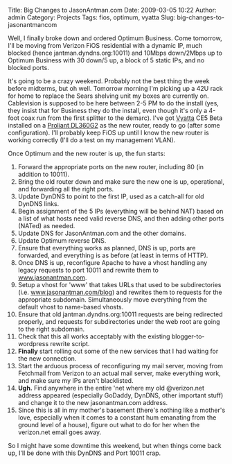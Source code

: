 Title: Big Changes to JasonAntman.com
Date: 2009-03-05 10:22
Author: admin
Category: Projects
Tags: fios, optimum, vyatta
Slug: big-changes-to-jasonantmancom

Well, I finally broke down and ordered Optimum Business. Come tomorrow,
I'll be moving from Verizon FiOS residential with a dynamic IP, much
blocked (hence jantman.dyndns.org:10011) and 10Mbps down/2Mbps up to
Optimum Business with 30 down/5 up, a block of 5 static IPs, and no
blocked ports.

It's going to be a crazy weekend. Probably not the best thing the week
before midterms, but oh well. Tomorrow morning I'm picking up a 42U rack
for home to replace the Sears shelving unit my boxes are currently on.
Cablevision is supposed to be here between 2-5 PM to do the install
(yes, they insist that for Business they do the install, even though
it's only a 4-foot coax run from the first splitter to the demarc). I've
got [Vyatta][] CE5 Beta installed on a [Proliant DL360G2][] as the new
router, ready to go (after some configuration). I'll probably keep FiOS
up until I know the new router is working correctly (I'll do a test on
my management VLAN).

Once Optimum and the new router is up, the fun starts:

1.  Forward the appropriate ports on the new router, including 80 (in
    addition to 10011).
2.  Bring the old router down and make sure the new one is up,
    operational, and forwarding all the right ports.
3.  Update DynDNS to point to the first IP, used as a catch-all for old
    DynDNS links.
4.  Begin assignment of the 5 IPs (everything will be behind NAT) based
    on a list of what hosts need valid reverse DNS, and then adding
    other ports (NATed) as needed.
5.  Update DNS for JasonAntman.com and the other domains.
6.  Update Optimum reverse DNS.
7.  Ensure that everything works as planned, DNS is up, ports are
    forwarded, and everything is as before (at least in terms of HTTP).
8.  Once DNS is up, reconfigure Apache to have a vhost handling any
    legacy requests to port 10011 and rewrite them to
    www.jasonantman.com.
9.  Setup a vhost for 'www' that takes URLs that used to be
    subdirectories (i.e. www.jasonantman.com/blog) and rewrites them to
    requests for the appropriate subdomain. Simultaneously move
    everything from the default vhost to name-based vhosts.
10. Ensure that old jantman.dyndns.org:10011 requests are being
    redirected properly, and requests for subdirectories under the web
    root are going to the right subdomain.
11. Check that this all works acceptably with the existing
    blogger-to-wordpress rewrite script.
12. **Finally** start rolling out some of the new services that I had
    waiting for the new connection.
13. Start the arduous process of reconfiguring my mail server, moving
    from Fetchmail from Verizon to an actual mail server, make
    everything work, and make sure my IPs aren't blacklisted.
14. **Ugh.** Find anywhere in the entire 'net where my old @verizon.net
    address appeared (especially GoDaddy, DynDNS, other important stuff)
    and change it to the new jasonantman.com address.
15. Since this is all in my mother's basement (there's nothing like a
    mother's love, especially when it comes to a constant hum emanating
    from the ground level of a house), figure out what to do for her
    when the verizon.net email goes away.

So I might have some downtime this weekend, but when things come back
up, I'll be done with this DynDNS and Port 10011 crap.

  [Vyatta]: http://www.vyatta.org
  [Proliant DL360G2]: http://h18000.www1.hp.com/products/quickspecs/11049_na/11049_na.HTML
